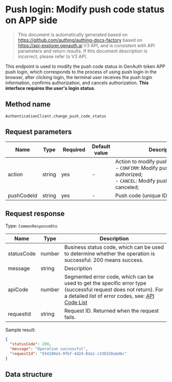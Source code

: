 # Push login: Modify push code status on APP side

<!--
Warning ⚠️:
Do not modify this document directly,
https://github.com/Authing/authing-docs-factory
Use this project to generate
-->

<LastUpdated />

> This document is automatically generated based on https://github.com/authing/authing-docs-factory based on https://api-explorer.genauth.ai V3 API, and is consistent with API parameters and return results. If this document description is incorrect, please refer to V3 API.

This endpoint is used to modify the push code status in GenAuth token APP push login, which corresponds to the process of using push login in the browser, after clicking login, the terminal user receives the push login information, confirms authorization, and cancels authorization. **This interface requires the user's login status**.

## Method name

`AuthenticationClient.change_push_code_status`

## Request parameters

| Name       | Type   | <div style="width:80px">Required</div> | Default value | <div style="width:300px">Description</div>                                                                                                        | <div style="width:200px"></div>Sample value</div> |
| ---------- | ------ | -------------------------------------- | ------------- | ------------------------------------------------------------------------------------------------------------------------------------------------- | ------------------------------------------------- |
| action     | string | yes                                    | -             | Action to modify push code status:<br>- `CONFIRM`: Modify push code status to authorized;<br>- `CANCEL`: Modify push code status to canceled;<br> | `CONFIRM`                                         |
| pushCodeId | string | yes                                    | -             | Push code (unique ID for push login)                                                                                                              |                                                   |

## Request response

Type: `CommonResponseDto`

| Name       | Type   | Description                                                                                                                                                                                                                                                                                                                                  |
| ---------- | ------ | -------------------------------------------------------------------------------------------------------------------------------------------------------------------------------------------------------------------------------------------------------------------------------------------------------------------------------------------- |
| statusCode | number | Business status code, which can be used to determine whether the operation is successful. 200 means success.                                                                                                                                                                                                                                 |
| message    | string | Description                                                                                                                                                                                                                                                                                                                                  |
| apiCode    | number | Segmented error code, which can be used to get the specific error type (successful request does not return). For a detailed list of error codes, see: [API Code List](https://api-explorer.genauth.ai/?tag=group/%E5%BC%80%E5%8F%91%E5%87%86%E5%A4%87#tag/%E5%BC%80%E5%8F%91%E5%87%86%E5%A4%87/%E9%94%99%E8%AF%AF%E5%A4%84%E7%90%86/apiCode) |
| requestId  | string | Request ID. Returned when the request fails.                                                                                                                                                                                                                                                                                                 |

Sample result:

```json
{
  "statusCode": 200,
  "message": "Operation successful",
  "requestId": "934108e5-9fbf-4d24-8da1-c330328abd6c"
}
```

## Data structure
